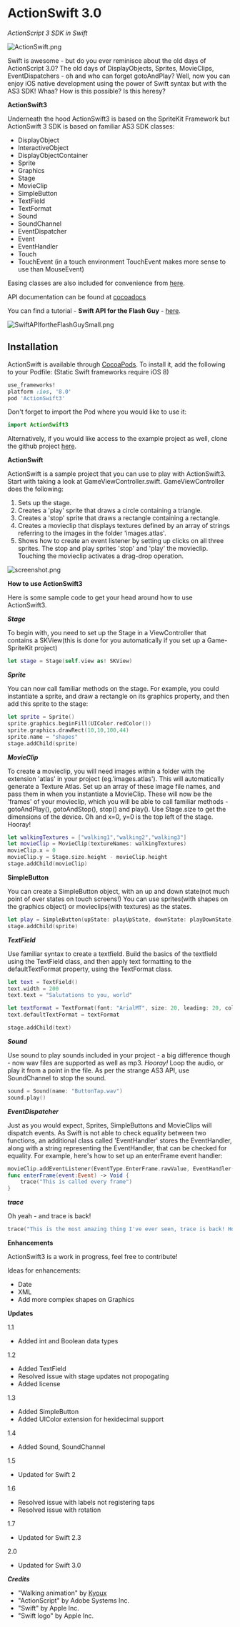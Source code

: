 # ActionSwift 3.0
*ActionScript 3 SDK in Swift*

![ActionSwift.png](ActionSwift.png)

Swift is awesome - but do you ever reminisce about the old days of ActionScript 3.0? The old days of DisplayObjects, Sprites, MovieClips, EventDispatchers - oh and who can forget gotoAndPlay? Well, now you can enjoy iOS native development using the power of Swift syntax but with the AS3 SDK! Whaa? How is this possible? Is this heresy?

**ActionSwift3**

Underneath the hood ActionSwift3 is based on the SpriteKit Framework but ActionSwift 3 SDK is based on familiar AS3 SDK classes:

*   DisplayObject
*   InteractiveObject
*   DisplayObjectContainer
*   Sprite
*   Graphics
*   Stage
*   MovieClip
*   SimpleButton
*   TextField
*   TextFormat
*   Sound
*   SoundChannel
*   EventDispatcher
*   Event
*   EventHandler
*   Touch
*   TouchEvent (in a touch environment TouchEvent makes more sense to use than MouseEvent)

Easing classes are also included for convenience from [here](https://github.com/craiggrummitt/SpriteKitEasingSwift).

API documentation can be found at [cocoadocs](http://cocoadocs.org/docsets/ActionSwift3/)

You can find a tutorial - **Swift API for the Flash Guy** - [here](https://craiggrummitt.wordpress.com/2015/08/11/swift-api-for-the-flash-guy/).

![SwiftAPIfortheFlashGuySmall.png](SwiftAPIfortheFlashGuySmall.png)


## Installation

ActionSwift is available through [CocoaPods](https://cocoapods.org/pods/ActionSwift3). To install
it, add the following to your Podfile: (Static Swift frameworks require iOS 8)

```ruby
use_frameworks!
platform :ios, '8.0'
pod 'ActionSwift3'
```

Don't forget to import the Pod where you would like to use it:

```Swift
import ActionSwift3
```

Alternatively, if you would like access to the example project as well, clone the github project [here](https://github.com/craiggrummitt/ActionSwift3).

**ActionSwift**

ActionSwift is a sample project that you can use to play with ActionSwift3. Start with taking a look at GameViewController.swift. GameViewController does the following:

1. Sets up the stage.
2. Creates a 'play' sprite that draws a circle containing a triangle.
3. Creates a 'stop' sprite that draws a rectangle containing a rectangle.
4. Creates a movieclip that displays textures defined by an array of strings referring to the images in the folder 'images.atlas'. 
5. Shows how to create an event listener by setting up clicks on all three sprites. The stop and play sprites 'stop' and 'play' the movieclip. Touching the movieclip activates a drag-drop operation.

![screenshot.png](screenshot.png)

**How to use ActionSwift3**

Here is some sample code to get your head around how to use ActionSwift3.

***Stage***

To begin with, you need to set up the Stage in a ViewController that contains a SKView(this is done for you automatically if you set up a Game-SpriteKit project)

```Swift
let stage = Stage(self.view as! SKView)
```

***Sprite***

You can now call familiar methods on the stage. For example, you could instantiate a sprite, and draw a rectangle on its graphics property, and then add this sprite to the stage:

```Swift
let sprite = Sprite()
sprite.graphics.beginFill(UIColor.redColor())
sprite.graphics.drawRect(10,10,100,44)
sprite.name = "shapes"
stage.addChild(sprite)
```

***MovieClip***

To create a movieclip, you will need images within a folder with the extension 'atlas' in your project (eg.'images.atlas'). This will automatically generate a Texture Atlas. Set up an array of these image file names, and pass them in when you instantiate a MovieClip. These will now be the 'frames' of your movieclip, which you will be able to call familiar methods - gotoAndPlay(), gotoAndStop(), stop() and play(). Use Stage.size to get the dimensions of the device. Oh and x=0, y=0 is the top left of the stage. Hooray!

```Swift
let walkingTextures = ["walking1","walking2","walking3"]
let movieClip = MovieClip(textureNames: walkingTextures)
movieClip.x = 0
movieClip.y = Stage.size.height - movieClip.height
stage.addChild(movieClip)
```

**SimpleButton**

You can create a SimpleButton object, with an up and down state(not much point of over states on touch screens!) You can use sprites(with shapes on the graphics object) or movieclips(with textures) as the states.

```Swift
let play = SimpleButton(upState: playUpState, downState: playDownState)
stage.addChild(sprite)
```

***TextField***

Use familiar syntax to create a textfield. Build the basics of the textfield using the TextField class, and then apply text formatting to the defaultTextFormat property, using the TextFormat class.

```Swift
let text = TextField()
text.width = 200
text.text = "Salutations to you, world"

let textFormat = TextFormat(font: "ArialMT", size: 20, leading: 20, color: UIColor.blackColor(), align:.Center)
text.defaultTextFormat = textFormat

stage.addChild(text)
```

***Sound***

Use sound to play sounds included in your project - a big difference though - now wav files are supported as well as mp3. *Hooray!* Loop the audio, or play it from a point in the file. As per the strange AS3 API, use SoundChannel to stop the sound.

```Swift
sound = Sound(name: "ButtonTap.wav")
sound.play()
```

***EventDispatcher***

Just as you would expect, Sprites, SimpleButtons and MovieClips will dispatch events. As Swift is not able to check equality between two functions, an additional class called 'EventHandler' stores the EventHandler, along with a string representing the EventHandler, that can be checked for equality. For example, here's how to set up an enterFrame event handler:

```Swift
movieClip.addEventListener(EventType.EnterFrame.rawValue, EventHandler(enterFrame, "enterFrame"))
func enterFrame(event:Event) -> Void {
    trace("This is called every frame")
}
```

***trace***

Oh yeah - and trace is back!

```Swift
trace("This is the most amazing thing I've ever seen, trace is back! How did they do this?")
```

**Enhancements**

ActionSwift3 is a work in progress, feel free to contribute! 

Ideas for enhancements:

*   Date
*   XML
*   Add more complex shapes on Graphics

**Updates**

1.1
*   Added int and Boolean data types

1.2
*   Added TextField
*   Resolved issue with stage updates not propogating
*   Added license

1.3
*   Added SimpleButton
*   Added UIColor extension for hexidecimal support

1.4
*   Added Sound, SoundChannel

1.5
*	Updated for Swift 2

1.6
*   Resolved issue with labels not registering taps
*   Resolved issue with rotation

1.7 
*   Updated for Swift 2.3

2.0
*   Updated for Swift 3.0

***Credits***

*   "Walking animation" by [Kyoux](http://kyoux.deviantart.com/)
*   "ActionScript" by Adobe Systems Inc.
*   "Swift" by Apple Inc.
*   "Swift logo" by Apple Inc.
